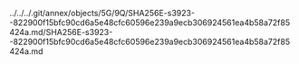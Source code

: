 ../../../.git/annex/objects/5G/9Q/SHA256E-s3923--822900f15bfc90cd6a5e48cfc60596e239a9ecb306924561ea4b58a72f85424a.md/SHA256E-s3923--822900f15bfc90cd6a5e48cfc60596e239a9ecb306924561ea4b58a72f85424a.md